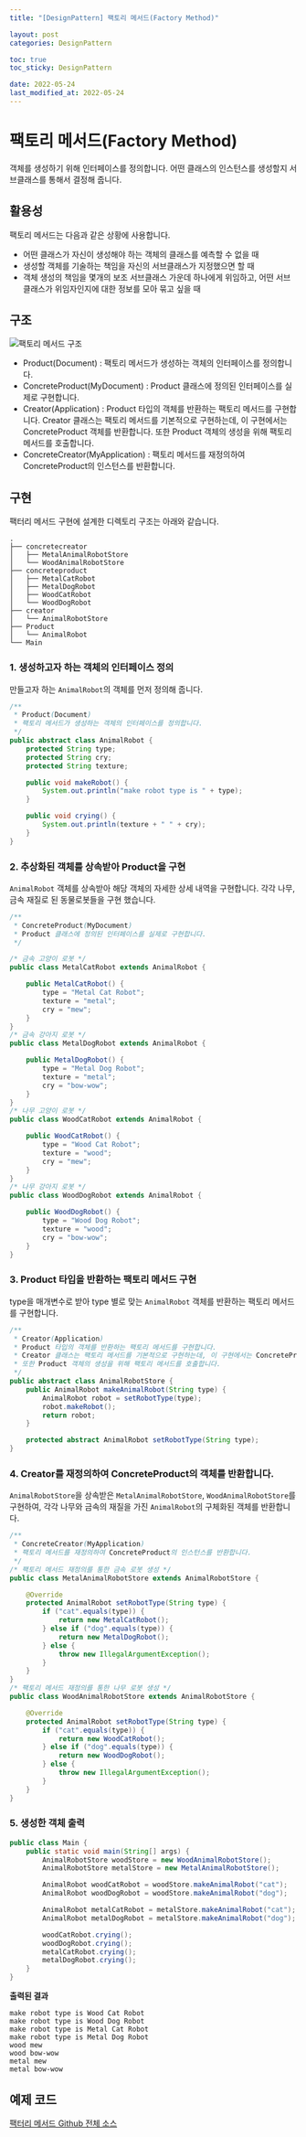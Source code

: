 ```yaml
---
title: "[DesignPattern] 팩토리 메서드(Factory Method)"

layout: post
categories: DesignPattern

toc: true
toc_sticky: DesignPattern

date: 2022-05-24
last_modified_at: 2022-05-24
---
```


# 팩토리 메서드(Factory Method)

객체를 생성하기 위해 인터페이스를 정의합니다. 어떤 클래스의 인스턴스를 생성할지 서브클래스를 통해서 결정해 줍니다.

## 활용성

팩토리 메서드는 다음과 같은 상황에 사용합니다.

- 어떤 클래스가 자신이 생성해야 하는 객체의 클래스를 예측할 수 없을 때
- 생성할 객체를 기술하는 책임을 자신의 서브클래스가 지정했으면 할 때
- 객체 생성의 책임을 몇개의 보조 서브클래스 가운데 하나에게 위임하고, 어떤 서브클래스가 위임자인지에 대한 정보를 모아 묶고 싶을 때

## 구조

![팩토리 메서드 구조]({{site.url}}/public/image/2022/2022-05-24/factory.png)

- Product(Document) : 팩토리 메서드가 생성하는 객체의 인터페이스를 정의합니다.
- ConcreteProduct(MyDocument) : Product 클래스에 정의된 인터페이스를 실제로 구현합니다.
- Creator(Application) : Product 타입의 객체를 반환하는 팩토리 메서드를 구현합니다. Creator 클래스는 팩토리 메서드를 기본적으로 구현하는데, 이 구현에서는 ConcreteProduct 객체를 반환합니다. 또한 Product 객체의 생성을 위해 팩토리 메서드를 호출합니다.
- ConcreteCreator(MyApplication) : 팩토리 메서드를 재정의하여 ConcreteProduct의 인스턴스를 반환합니다.

## 구현

팩터리 메서드 구현에 설계한 디렉토리 구조는 아래와 같습니다.

```
.
├── concretecreator
│   ├── MetalAnimalRobotStore
│   └── WoodAnimalRobotStore
├── concreteproduct
│   ├── MetalCatRobot
│   ├── MetalDogRobot
│   ├── WoodCatRobot
│   └── WoodDogRobot
├── creator
│   └── AnimalRobotStore
├── Product
│   └── AnimalRobot
└── Main
```

### 1. 생성하고자 하는 객체의 인터페이스 정의

만들고자 하는 `AnimalRobot`의 객체를 먼저 정의해 줍니다.

```java
/**
 * Product(Document)
 * 팩토리 메서드가 생성하는 객체의 인터페이스를 정의합니다.
 */
public abstract class AnimalRobot {
    protected String type;
    protected String cry;
    protected String texture;

    public void makeRobot() {
        System.out.println("make robot type is " + type);
    }

    public void crying() {
        System.out.println(texture + " " + cry);
    }
}
```

### 2. 추상화된 객체를 상속받아 Product을 구현

`AnimalRobot` 객체를 상속받아 해당 객체의 자세한 상세 내역을 구현합니다.
각각 나무, 금속 재질로 된 동물로봇들을 구현 했습니다.

```java
/**
 * ConcreteProduct(MyDocument)
 * Product 클래스에 정의된 인터페이스를 실제로 구현합니다.
 */

/* 금속 고양이 로봇 */
public class MetalCatRobot extends AnimalRobot {

    public MetalCatRobot() {
        type = "Metal Cat Robot";
        texture = "metal";
        cry = "mew";
    }
}
/* 금속 강아지 로봇 */
public class MetalDogRobot extends AnimalRobot {

    public MetalDogRobot() {
        type = "Metal Dog Robot";
        texture = "metal";
        cry = "bow-wow";
    }
}
/* 나무 고양이 로봇 */
public class WoodCatRobot extends AnimalRobot {

    public WoodCatRobot() {
        type = "Wood Cat Robot";
        texture = "wood";
        cry = "mew";
    }
}
/* 나무 강아지 로봇 */
public class WoodDogRobot extends AnimalRobot {

    public WoodDogRobot() {
        type = "Wood Dog Robot";
        texture = "wood";
        cry = "bow-wow";
    }
}
```

### 3. Product 타입을 반환하는 팩토리 메서드 구현

type을 매개변수로 받아 type 별로 맞는 `AnimalRobot` 객체를 반환하는 팩토리 메서드를 구현합니다.

```java
/**
 * Creator(Application)
 * Product 타입의 객체를 반환하는 팩토리 메서드를 구현합니다.
 * Creator 클래스는 팩토리 메서드를 기본적으로 구현하는데, 이 구현에서는 ConcreteProduct 객체를 반환합니다.
 * 또한 Product 객체의 생성을 위해 팩토리 메서드를 호출합니다.
 */
public abstract class AnimalRobotStore {
    public AnimalRobot makeAnimalRobot(String type) {
        AnimalRobot robot = setRobotType(type);
        robot.makeRobot();
        return robot;
    }

    protected abstract AnimalRobot setRobotType(String type);
}
```

### 4. Creator를 재정의하여 ConcreteProduct의 객체를 반환합니다.

`AnimalRobotStore`을 상속받은 `MetalAnimalRobotStore`, `WoodAnimalRobotStore`를 구현하여,
각각 나무와 금속의 재질을 가진 `AnimalRobot`의 구체화된 객체를 반환합니다.

```java
/**
 * ConcreteCreator(MyApplication)
 * 팩토리 메서드를 재정의하여 ConcreteProduct의 인스턴스를 반환합니다.
 */
/* 팩토리 메서드 재정의를 통한 금속 로봇 생성 */
public class MetalAnimalRobotStore extends AnimalRobotStore {

    @Override
    protected AnimalRobot setRobotType(String type) {
        if ("cat".equals(type)) {
            return new MetalCatRobot();
        } else if ("dog".equals(type)) {
            return new MetalDogRobot();
        } else {
            throw new IllegalArgumentException();
        }
    }
}
/* 팩토리 메서드 재정의를 통한 나무 로봇 생성 */
public class WoodAnimalRobotStore extends AnimalRobotStore {

    @Override
    protected AnimalRobot setRobotType(String type) {
        if ("cat".equals(type)) {
            return new WoodCatRobot();
        } else if ("dog".equals(type)) {
            return new WoodDogRobot();
        } else {
            throw new IllegalArgumentException();
        }
    }
}
```

### 5. 생성한 객체 출력

```java
public class Main {
    public static void main(String[] args) {
        AnimalRobotStore woodStore = new WoodAnimalRobotStore();
        AnimalRobotStore metalStore = new MetalAnimalRobotStore();

        AnimalRobot woodCatRobot = woodStore.makeAnimalRobot("cat");
        AnimalRobot woodDogRobot = woodStore.makeAnimalRobot("dog");

        AnimalRobot metalCatRobot = metalStore.makeAnimalRobot("cat");
        AnimalRobot metalDogRobot = metalStore.makeAnimalRobot("dog");

        woodCatRobot.crying();
        woodDogRobot.crying();
        metalCatRobot.crying();
        metalDogRobot.crying();
    }
}
```

**출력된 결과**

```shell
make robot type is Wood Cat Robot
make robot type is Wood Dog Robot
make robot type is Metal Cat Robot
make robot type is Metal Dog Robot
wood mew
wood bow-wow
metal mew
metal bow-wow
```

## 예제 코드

[팩터리 메서드 Github 전체 소스](https://github.com/dh37789/design-pattern/tree/main/src/com/design/pattern/No03FactoryMethod)
